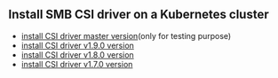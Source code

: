 ## Install SMB CSI driver on a Kubernetes cluster

 - [install CSI driver master version](./install-csi-driver-master.md)(only for testing purpose)
 - [install CSI driver v1.9.0 version](./install-csi-driver-v1.9.0.md)
 - [install CSI driver v1.8.0 version](./install-csi-driver-v1.8.0.md)
 - [install CSI driver v1.7.0 version](./install-csi-driver-v1.7.0.md)
